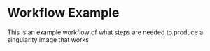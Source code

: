 # Workflow Example

This is an example workflow of what steps are needed to produce a singularity image that works